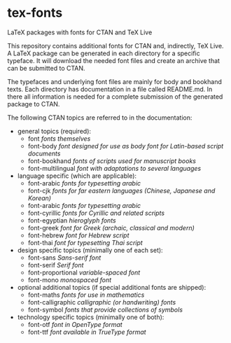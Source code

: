tex-fonts
=========

LaTeX packages with fonts for CTAN and TeX Live

This repository contains additional fonts for CTAN and, indirectly, TeX Live. A LaTeX package can be generated in each directory for a specific typeface. It will download the needed font files and create an archive that can be submitted to CTAN.

The typefaces and underlying font files are mainly for body and bookhand texts. Each directory has documentation in a file called README.md. In there all information is needed for a complete submission of the generated package to CTAN.

The following CTAN topics are referred to in the documentation:
* general topics (required):
  * font _fonts them­selves_
  * font-body _font de­signed for use as body font for Latin-based script doc­u­ments_
  * font-book­hand _fonts of scripts used for manuscript books_
  * font-multilingual _font with adap­ta­tions to sev­eral lan­guages_
* language specific (which are applicable):
  * font-arabic _fonts for type­set­ting ara­bic_
  * font-cjk _fonts for far east­ern lan­guages (Chi­nese, Ja­panese and Korean)_
  * font-arabic _fonts for type­set­ting ara­bic_
  * font-cyril­lic _fonts for Cyril­lic and re­lated scripts_
  * font-egyp­tian _hi­ero­glyph fonts_
  * font-greek _font for Greek (ar­chaic, clas­si­cal and mod­ern)_
  * font-he­brew _font for He­brew script_
  * font-thai _font for type­set­ting Thai script_
* design specific topics (minimally one of each set):
  * font-sans _Sans-serif font_
  * font-serif _Serif font_
  * font-proportional _vari­able-spaced font_
  * font-mono _monospaced font_
* optional additional topics (if special additional fonts are shipped):
  * font-maths _fonts for use in math­e­mat­ics_
  * font-cal­li­graphic _cal­li­graphic (or hand­writ­ing) fonts_ 
  * font-symbol _fonts that pro­vide col­lec­tions of sym­bols_
* technology specific topics (minimally one of both):
  * font-otf _font in OpenType for­mat_
  * font-ttf _font avail­able in TrueType for­mat_
